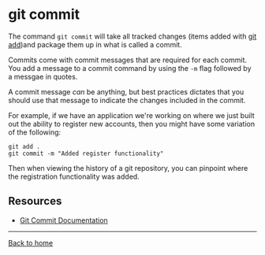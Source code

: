 # git commit

The command `git commit` will take all tracked changes (items added with [git add](./Add.md))and package them up in what is called a commit.

Commits come with commit messages that are required for each commit. You add a message to a commit command by using the `-m` flag followed by a messgae in quotes.

A commit message _can_ be anything, but best practices dictates that you should use that message to indicate the changes included in the commit.

For example, if we have an application we're working on where we just built out the ability to register new accounts, then you might have some variation of the following:

```
git add .
git commit -m "Added register functionality"
```

Then when viewing the history of a git repository, you can pinpoint where the registration functionality was added.

## Resources

- [Git Commit Documentation](https://git-scm.com/docs/git-commit)

---

[Back to home](../README.md)